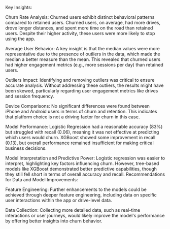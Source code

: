 Key Insights:

Churn Rate Analysis: 
Churned users exhibit distinct behavioral patterns compared to retained users. Churned users, on average, had more drives, drove longer distances, and spent more time on the road than retained users. Despite their higher activity, these users were more likely to stop using the app.

Average User Behavior: A key insight is that the median values were more representative due to the presence of outliers in the data, which made the median a better measure than the mean. This revealed that churned users had higher engagement metrics (e.g., more sessions per day) than retained users.

Outliers Impact: Identifying and removing outliers was critical to ensure accurate analysis. Without addressing these outliers, the results might have been skewed, particularly regarding user engagement metrics like drives and session frequency.

Device Comparisons: No significant differences were found between iPhone and Android users in terms of churn and retention. This indicates that platform choice is not a driving factor for churn in this case.

Model Performance: Logistic Regression had a reasonable accuracy (83%) but struggled with recall (0.06), meaning it was not effective at predicting which users would churn. XGBoost showed some improvement in recall (0.13), but overall performance remained insufficient for making critical business decisions.

Model Interpretation and Predictive Power: Logistic regression was easier to interpret, highlighting key factors influencing churn. However, tree-based models like XGBoost demonstrated better predictive capabilities, though they still fell short in terms of overall accuracy and recall.
Recommendations for Data and Model Improvements:

Feature Engineering: Further enhancements to the models could be achieved through deeper feature engineering, including data on specific user interactions within the app or drive-level data.

Data Collection: Collecting more detailed data, such as real-time interactions or user journeys, would likely improve the model's performance by offering better insights into churn behavior.
